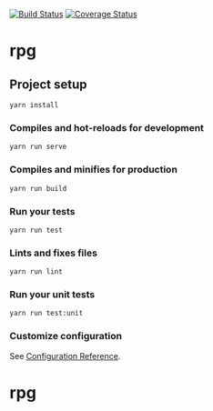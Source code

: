 [![Build Status](https://travis-ci.org/iakhator/rpg.svg?branch=master)](https://travis-ci.org/iakhator/rng)
[![Coverage Status](https://coveralls.io/repos/github/iakhator/rpg/badge.svg?branch=master)](https://coveralls.io/github/iakhator/rpg?branch=master)
# rpg

## Project setup
```
yarn install
```

### Compiles and hot-reloads for development
```
yarn run serve
```

### Compiles and minifies for production
```
yarn run build
```

### Run your tests
```
yarn run test
```

### Lints and fixes files
```
yarn run lint
```

### Run your unit tests
```
yarn run test:unit
```

### Customize configuration
See [Configuration Reference](https://cli.vuejs.org/config/).
# rpg
